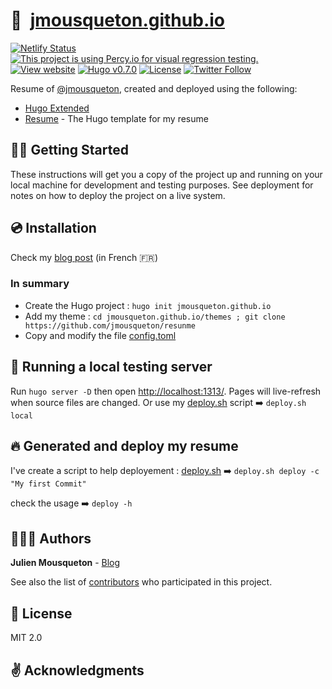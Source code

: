 # 🏡&nbsp; [jmousqueton.github.io](https://cv.jmousqueton.github.io/)

[![Netlify Status](https://img.shields.io/netlify/c9d7352c-8658-4ea3-a239-3be8e2f9dd16)](https://app.netlify.com/sites/dazzling-turing-e7944b/deploys)
[![This project is using Percy.io for visual regression testing.](https://percy.io/static/images/percy-badge.svg)](https://percy.io/JMousqueton/jmousqueton.github.io)
[![View website](https://img.shields.io/badge/open%20site-jmousqueton.github.io-green)](https://jmousqueton.github.io/)
[![Hugo v0.7.0](https://img.shields.io/badge/hugo-v0.7.0-orange)](https://github.com/gohugoio/hugo)
[![License](https://img.shields.io/github/license/jmousqueton/jmousqueton.github.io?color=red)](LICENSE.md)
[![Twitter Follow](https://img.shields.io/twitter/follow/jmousqueton?label=Follow&style=social)](https://twitter.com/intent/user?screen_name=jmousqueton)

Resume of [@jmousqueton](https://github.com/jmousqueton), created and deployed using the following:

- [Hugo Extended](https://github.com/gohugoio/hugo)
- [Resume](https://github.com/jmousqueton/resume) - The Hugo template for my resume

## 👍🏻 Getting Started

These instructions will get you a copy of the project up and running on your local machine for development and testing purposes. See deployment for notes on how to deploy the project on a live system.

## :cd:  Installation

Check my [blog post](https://www.julienmousqueton.fr/comment-creer-son-cv-sur-github/) (in French :fr:)

### In summary
- Create the Hugo project : `hugo init jmousqueton.github.io`
- Add my theme : `cd jmousqueton.github.io/themes ; git clone https://github.com/jmousqueton/resunme`
- Copy and modify the file [config.toml](.conf/config.toml)

## :rocket:  Running a local testing server

Run `hugo server -D` then open [http://localhost:1313/](http://localhost:1313/). Pages will live-refresh when source files are changed.
Or use my [deploy.sh](.tools/deploy.sh) script ➡️ `deploy.sh local`

## 🔥 Generated and deploy my resume

I've create a script to help deployement : [deploy.sh](.tools/deploy.sh)  ➡️ `deploy.sh deploy -c "My first Commit"`

check the usage ➡️ `deploy -h`

## 🙎🏻‍♂️ Authors

**Julien Mousqueton** - [Blog](https://www.julienmousqueton.fr)

See also the list of [contributors](https://github.com/JMousqueton/jmousqueton.github.io/contributors) who participated in this project.

## 📜 License

MIT 2.0

## :v: Acknowledgments
